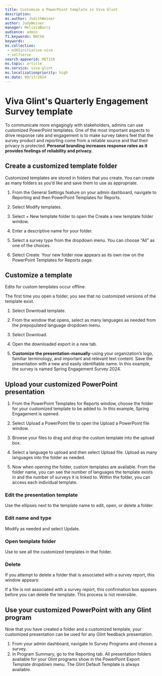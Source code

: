 ```yaml
---
title: Customize a PowerPoint template in Viva Glint
description: 
ms.author: JudithWeiner
author: JudyWeiner
manager: MelissaBarry
audience: admin
f1.keywords: NOCSH
keywords: 
ms.collection: 
 - m365initiative-viva
 - selfserve
search-appverid: MET150
ms.topic: article
ms.service: viva-glint
ms.localizationpriority: high
ms.date: 09/17/2024
---
```


# Viva Glint's Quarterly Engagement Survey template

To communicate more engagingly with stakeholders, admins can use customized PowerPoint templates. One of the most important aspects to drive response rate and engagement is to make survey takers feel that the survey product and reporting come from a reliable source and that their privacy is protected. **Personal branding increases response rates as it provides feelings of reliability and privacy.**

## Create a customized template folder

Customized templates are stored in folders that you create. You can create as many folders as you’d like and save them to use as appropriate.

1.	From the General Settings feature on your admin dashboard, navigate to Reporting and then PowerPoint Templates for Reports.


2.	Select Modify templates.
3.	Select + New template folder to open the Create a new template folder window.





4.	Enter a descriptive name for your folder.
5.	Select a survey type from the dropdown menu. You can choose “All” as one of the choices.





6.	Select Create. Your new folder now appears as its own row on the PowerPoint Templates for Reports page.

## Customize a template

Edits for custom templates occur offline.

The first time you open a folder, you see that no customized versions of the template exist.



1.	Select Download template.
2.	From the window that opens, select as many languages as needed from the prepopulated language dropdown menu.
3.	Select Download.



4.	Open the downloaded export in a new tab.


5.	**Customize the presentation-manually**-using your organization’s logo, familiar terminology, and important and relevant text content. Save the presentation with a new and easily identifiable name. In this example, the survey is named Spring Engagement Survey 2024.



## Upload your customized PowerPoint presentation

1.	From the PowerPoint Templates for Reports window, choose the folder for your customized template to be added to. In this example, Spring Engagement is opened.
2.	Select Upload a PowerPoint file to open the Upload a PowerPoint file window.



3.	Browse your files to drag and drop the custom template into the upload box.
4.	Select a language to upload and then select Upload file. Upload as many languages into the folder as needed.
5.	Now when opening the folder, custom templates are available. From the folder name, you can see the number of languages the template exists in and the number of surveys it is linked to. Within the folder, you can access each individual template.







### Edit the presentation template

Use the ellipses next to the template name to edit, open, or delete a folder.

 

### Edit name and type

Modify as needed and select Update.

### Open template folder

Use to see all the customized templates in that folder.

### Delete

If you attempt to delete a folder that is associated with a survey report, this window appears:



If a file is not associated with a survey report, this confirmation box appears before you can delete the template. This process is not reversible.





## Use your customized PowerPoint with any Glint program

Now that you have created a folder and a customized template, your customized presentation can be used for any Glint feedback presentation.

1.	From your admin dashboard, navigate to Survey Programs and choose a survey. 
2.	In Program Summary, go to the Reporting tab. All presentation folders available for your Glint programs show in the PowerPoint Export Template dropdown menu.
The Glint Default Template is always available.



